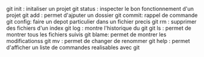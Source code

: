 git init : initaliser un projet 
git status : inspecter le bon fonctionnement d'un projet
git add : permet d'ajputer un dossier
git commit: rappel de commande 
git config: faire un depot particulier dans un fichier precis
git rm : supprimer des fichiers d'un index
git log : montre l'historique du git 
git ls : permet de montrer tous les fichiers suivis 
git blame: permet de montrer les modificationss
git mv : permet de changer de renommer 
git help : permet d'afficher un liste de commandes realisables avec git 

